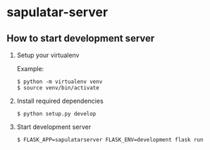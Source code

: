 # sapulatar-server

## How to start development server
1. Setup your virtualenv

    Example: 

    ```
    $ python -m virtualenv venv
    $ source venv/bin/activate
    ```
3. Install required dependencies
    ```
    $ python setup.py develop
    ```
4. Start development server
    ```
    $ FLASK_APP=sapulatarserver FLASK_ENV=development flask run
    ```
